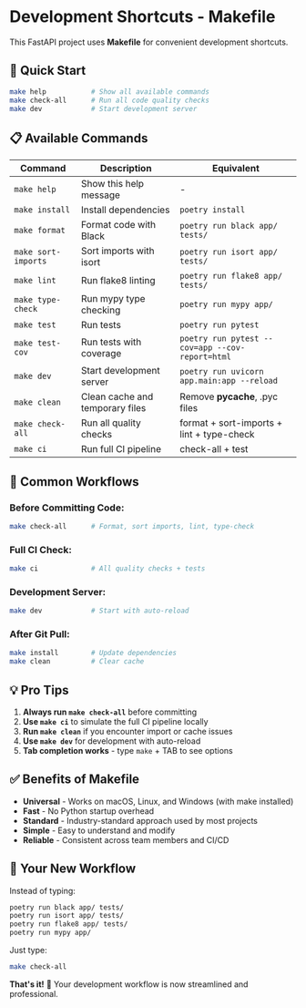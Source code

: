 # Development Shortcuts - Makefile

This FastAPI project uses **Makefile** for convenient development shortcuts.

## 🚀 **Quick Start**

```bash
make help           # Show all available commands
make check-all      # Run all code quality checks
make dev            # Start development server
```

## 📋 **Available Commands**

| Command | Description | Equivalent |
|---------|-------------|------------|
| `make help` | Show this help message | - |
| `make install` | Install dependencies | `poetry install` |
| `make format` | Format code with Black | `poetry run black app/ tests/` |
| `make sort-imports` | Sort imports with isort | `poetry run isort app/ tests/` |
| `make lint` | Run flake8 linting | `poetry run flake8 app/ tests/` |
| `make type-check` | Run mypy type checking | `poetry run mypy app/` |
| `make test` | Run tests | `poetry run pytest` |
| `make test-cov` | Run tests with coverage | `poetry run pytest --cov=app --cov-report=html` |
| `make dev` | Start development server | `poetry run uvicorn app.main:app --reload` |
| `make clean` | Clean cache and temporary files | Remove __pycache__, .pyc files |
| `make check-all` | Run all quality checks | format + sort-imports + lint + type-check |
| `make ci` | Run full CI pipeline | check-all + test |

## 🔄 **Common Workflows**

### Before Committing Code:

```bash
make check-all      # Format, sort imports, lint, type-check
```

### Full CI Check:

```bash
make ci             # All quality checks + tests
```

### Development Server:

```bash
make dev            # Start with auto-reload
```

### After Git Pull:

```bash
make install        # Update dependencies
make clean          # Clear cache
```

## 💡 **Pro Tips**

1. **Always run `make check-all`** before committing
1. **Use `make ci`** to simulate the full CI pipeline locally
1. **Run `make clean`** if you encounter import or cache issues
1. **Use `make dev`** for development with auto-reload
1. **Tab completion works** - type `make` + TAB to see options

## ✅ **Benefits of Makefile**

- **Universal** - Works on macOS, Linux, and Windows (with make installed)
- **Fast** - No Python startup overhead
- **Standard** - Industry-standard approach used by most projects
- **Simple** - Easy to understand and modify
- **Reliable** - Consistent across team members and CI/CD

## 🎯 **Your New Workflow**

Instead of typing:

```bash
poetry run black app/ tests/
poetry run isort app/ tests/
poetry run flake8 app/ tests/
poetry run mypy app/
```

Just type:

```bash
make check-all
```

**That's it!** 🎉 Your development workflow is now streamlined and professional.
